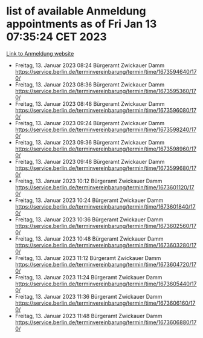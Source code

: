 # list of available Anmeldung appointments as of Fri Jan 13 07:35:24 CET 2023
[Link to Anmeldung website](https://service.berlin.de/terminvereinbarung/termin/tag.php?termin=0&anliegen[]=120686&dienstleisterlist=122210,122217,327316,122219,327312,122227,327314,122231,327346,122243,327348,122252,329742,122260,329745,122262,329748,122254,329751,122271,327278,122273,327274,122277,327276,330436,122280,327294,122282,327290,122284,327292,327539,122291,327270,122285,327266,122286,327264,122296,327268,150230,329760,122301,327282,122297,327286,122294,327284,122312,329763,122314,329775,122304,327330,122311,327334,122309,327332,122281,327352,122279,329772,122276,327324,122274,327326,122267,329766,122246,327318,122251,327320,122257,327322,122208,327298,122226,327300,121362,121364&herkunft=http%3A%2F%2Fservice.berlin.de%2Fdienstleistung%2F120686%2F)
- Freitag, 13. Januar 2023 08:24 Bürgeramt Zwickauer Damm https://service.berlin.de/terminvereinbarung/termin/time/1673594640/170/
- Freitag, 13. Januar 2023 08:36 Bürgeramt Zwickauer Damm https://service.berlin.de/terminvereinbarung/termin/time/1673595360/170/
- Freitag, 13. Januar 2023 08:48 Bürgeramt Zwickauer Damm https://service.berlin.de/terminvereinbarung/termin/time/1673596080/170/
- Freitag, 13. Januar 2023 09:24 Bürgeramt Zwickauer Damm https://service.berlin.de/terminvereinbarung/termin/time/1673598240/170/
- Freitag, 13. Januar 2023 09:36 Bürgeramt Zwickauer Damm https://service.berlin.de/terminvereinbarung/termin/time/1673598960/170/
- Freitag, 13. Januar 2023 09:48 Bürgeramt Zwickauer Damm https://service.berlin.de/terminvereinbarung/termin/time/1673599680/170/
- Freitag, 13. Januar 2023 10:12 Bürgeramt Zwickauer Damm https://service.berlin.de/terminvereinbarung/termin/time/1673601120/170/
- Freitag, 13. Januar 2023 10:24 Bürgeramt Zwickauer Damm https://service.berlin.de/terminvereinbarung/termin/time/1673601840/170/
- Freitag, 13. Januar 2023 10:36 Bürgeramt Zwickauer Damm https://service.berlin.de/terminvereinbarung/termin/time/1673602560/170/
- Freitag, 13. Januar 2023 10:48 Bürgeramt Zwickauer Damm https://service.berlin.de/terminvereinbarung/termin/time/1673603280/170/
- Freitag, 13. Januar 2023 11:12 Bürgeramt Zwickauer Damm https://service.berlin.de/terminvereinbarung/termin/time/1673604720/170/
- Freitag, 13. Januar 2023 11:24 Bürgeramt Zwickauer Damm https://service.berlin.de/terminvereinbarung/termin/time/1673605440/170/
- Freitag, 13. Januar 2023 11:36 Bürgeramt Zwickauer Damm https://service.berlin.de/terminvereinbarung/termin/time/1673606160/170/
- Freitag, 13. Januar 2023 11:48 Bürgeramt Zwickauer Damm https://service.berlin.de/terminvereinbarung/termin/time/1673606880/170/
